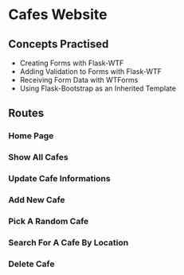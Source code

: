 # Cafes Website
## Concepts Practised
- Creating Forms with Flask-WTF
- Adding Validation to Forms with Flask-WTF
- Receiving Form Data with WTForms
- Using Flask-Bootstrap as an Inherited Template
## Routes
### Home Page

### Show All Cafes

### Update Cafe Informations

### Add New Cafe

### Pick A Random Cafe

### Search For A Cafe By Location

### Delete Cafe